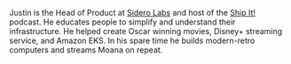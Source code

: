 Justin is the Head of Product at [Sidero Labs](https://siderolabs.com) and host of the [Ship It!](https://shipit.show) podcast. He educates people to simplify and understand their infrastructure. He helped create Oscar winning movies, Disney+ streaming service, and Amazon EKS. In his spare time he builds modern-retro computers and streams Moana on repeat.
